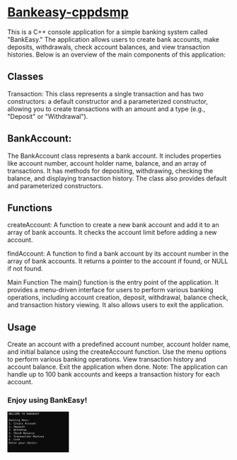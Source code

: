# [Bankeasy-cppdsmp](BankEasy.cpp)

This is a C++ console application for a simple banking system called "BankEasy." The application allows users to create bank accounts, make deposits, withdrawals, check account balances, and view transaction histories. Below is an overview of the main components of this application:

## Classes
Transaction: This class represents a single transaction and has two constructors: a default constructor and a parameterized constructor, allowing you to create transactions with an amount and a type (e.g., "Deposit" or "Withdrawal").

## BankAccount:
The BankAccount class represents a bank account. It includes properties like account number, account holder name, balance, and an array of transactions. It has methods for depositing, withdrawing, checking the balance, and displaying transaction history. The class also provides default and parameterized constructors.

## Functions
createAccount: A function to create a new bank account and add it to an array of bank accounts. It checks the account limit before adding a new account.

findAccount: A function to find a bank account by its account number in the array of bank accounts. It returns a pointer to the account if found, or NULL if not found.

Main Function
The main() function is the entry point of the application. It provides a menu-driven interface for users to perform various banking operations, including account creation, deposit, withdrawal, balance check, and transaction history viewing. It also allows users to exit the application.

## Usage
Create an account with a predefined account number, account holder name, and initial balance using the createAccount function.
Use the menu options to perform various banking operations.
View transaction history and account balance.
Exit the application when done.
Note: The application can handle up to 100 bank accounts and keeps a transaction history for each account.

### Enjoy using BankEasy!

<div align="left">
  <img src="bankeasy.png" width="27.5%" height="27.5%"/>
</div><br/>
